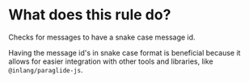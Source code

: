 # What does this rule do?

Checks for messages to have a snake case message id.

Having the message id's in snake case format is beneficial because it allows for easier integration with other tools and libraries, like `@inlang/paraglide-js`.

